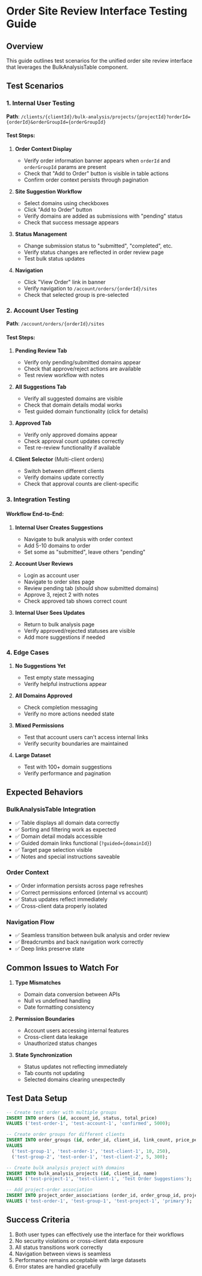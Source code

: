 # Order Site Review Interface Testing Guide

## Overview
This guide outlines test scenarios for the unified order site review interface that leverages the BulkAnalysisTable component.

## Test Scenarios

### 1. Internal User Testing
**Path**: `/clients/{clientId}/bulk-analysis/projects/{projectId}?orderId={orderId}&orderGroupId={orderGroupId}`

#### Test Steps:
1. **Order Context Display**
   - Verify order information banner appears when `orderId` and `orderGroupId` params are present
   - Check that "Add to Order" button is visible in table actions
   - Confirm order context persists through pagination

2. **Site Suggestion Workflow**
   - Select domains using checkboxes
   - Click "Add to Order" button
   - Verify domains are added as submissions with "pending" status
   - Check that success message appears

3. **Status Management**
   - Change submission status to "submitted", "completed", etc.
   - Verify status changes are reflected in order review page
   - Test bulk status updates

4. **Navigation**
   - Click "View Order" link in banner
   - Verify navigation to `/account/orders/{orderId}/sites`
   - Check that selected group is pre-selected

### 2. Account User Testing
**Path**: `/account/orders/{orderId}/sites`

#### Test Steps:
1. **Pending Review Tab**
   - Verify only pending/submitted domains appear
   - Check that approve/reject actions are available
   - Test review workflow with notes

2. **All Suggestions Tab**
   - Verify all suggested domains are visible
   - Check that domain details modal works
   - Test guided domain functionality (click for details)

3. **Approved Tab**
   - Verify only approved domains appear
   - Check approval count updates correctly
   - Test re-review functionality if available

4. **Client Selector** (Multi-client orders)
   - Switch between different clients
   - Verify domains update correctly
   - Check that approval counts are client-specific

### 3. Integration Testing

#### Workflow End-to-End:
1. **Internal User Creates Suggestions**
   - Navigate to bulk analysis with order context
   - Add 5-10 domains to order
   - Set some as "submitted", leave others "pending"

2. **Account User Reviews**
   - Login as account user
   - Navigate to order sites page
   - Review pending tab (should show submitted domains)
   - Approve 3, reject 2 with notes
   - Check approved tab shows correct count

3. **Internal User Sees Updates**
   - Return to bulk analysis page
   - Verify approved/rejected statuses are visible
   - Add more suggestions if needed

### 4. Edge Cases

1. **No Suggestions Yet**
   - Test empty state messaging
   - Verify helpful instructions appear

2. **All Domains Approved**
   - Check completion messaging
   - Verify no more actions needed state

3. **Mixed Permissions**
   - Test that account users can't access internal links
   - Verify security boundaries are maintained

4. **Large Dataset**
   - Test with 100+ domain suggestions
   - Verify performance and pagination

## Expected Behaviors

### BulkAnalysisTable Integration
- ✅ Table displays all domain data correctly
- ✅ Sorting and filtering work as expected
- ✅ Domain detail modals accessible
- ✅ Guided domain links functional (`?guided={domainId}`)
- ✅ Target page selection visible
- ✅ Notes and special instructions saveable

### Order Context
- ✅ Order information persists across page refreshes
- ✅ Correct permissions enforced (internal vs account)
- ✅ Status updates reflect immediately
- ✅ Cross-client data properly isolated

### Navigation Flow
- ✅ Seamless transition between bulk analysis and order review
- ✅ Breadcrumbs and back navigation work correctly
- ✅ Deep links preserve state

## Common Issues to Watch For

1. **Type Mismatches**
   - Domain data conversion between APIs
   - Null vs undefined handling
   - Date formatting consistency

2. **Permission Boundaries**
   - Account users accessing internal features
   - Cross-client data leakage
   - Unauthorized status changes

3. **State Synchronization**
   - Status updates not reflecting immediately
   - Tab counts not updating
   - Selected domains clearing unexpectedly

## Test Data Setup

```sql
-- Create test order with multiple groups
INSERT INTO orders (id, account_id, status, total_price)
VALUES ('test-order-1', 'test-account-1', 'confirmed', 5000);

-- Create order groups for different clients
INSERT INTO order_groups (id, order_id, client_id, link_count, price_per_link)
VALUES 
  ('test-group-1', 'test-order-1', 'test-client-1', 10, 250),
  ('test-group-2', 'test-order-1', 'test-client-2', 5, 300);

-- Create bulk analysis project with domains
INSERT INTO bulk_analysis_projects (id, client_id, name)
VALUES ('test-project-1', 'test-client-1', 'Test Order Suggestions');

-- Add project-order association
INSERT INTO project_order_associations (order_id, order_group_id, project_id, association_type)
VALUES ('test-order-1', 'test-group-1', 'test-project-1', 'primary');
```

## Success Criteria

1. Both user types can effectively use the interface for their workflows
2. No security violations or cross-client data exposure
3. All status transitions work correctly
4. Navigation between views is seamless
5. Performance remains acceptable with large datasets
6. Error states are handled gracefully